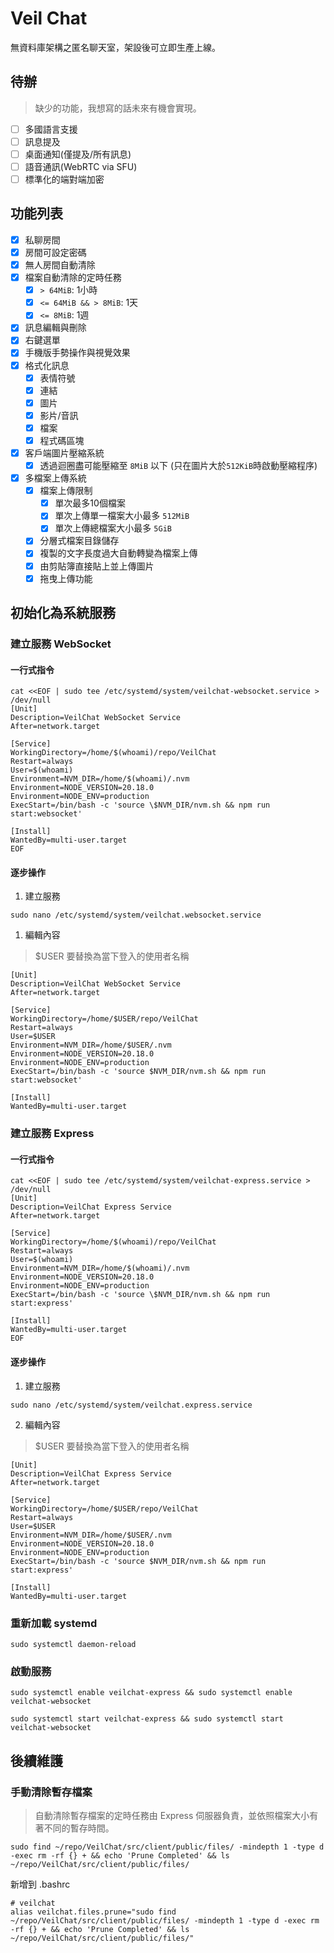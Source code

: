 # Veil Chat
無資料庫架構之匿名聊天室，架設後可立即生產上線。

## 待辦
> 缺少的功能，我想寫的話未來有機會實現。
- [ ] 多國語言支援
- [ ] 訊息提及
- [ ] 桌面通知(僅提及/所有訊息)
- [ ] 語音通訊(WebRTC via SFU)
- [ ] 標準化的端對端加密

## 功能列表
- [X] 私聊房間
- [X] 房間可設定密碼
- [X] 無人房間自動清除
- [X] 檔案自動清除的定時任務
  - [X] `> 64MiB`: 1小時
  - [X] `<= 64MiB && > 8MiB`: 1天
  - [X] `<= 8MiB`: 1週
- [X] 訊息編輯與刪除
- [X] 右鍵選單
- [X] 手機版手勢操作與視覺效果
- [X] 格式化訊息
  - [X] 表情符號
  - [X] 連結
  - [X] 圖片
  - [X] 影片/音訊
  - [X] 檔案
  - [X] 程式碼區塊
- [X] 客戶端圖片壓縮系統
  - [X] 透過迴圈盡可能壓縮至 `8MiB` 以下 (只在圖片大於`512KiB`時啟動壓縮程序)
- [X] 多檔案上傳系統
  - [X] 檔案上傳限制
    - [X] 單次最多10個檔案
    - [X] 單次上傳單一檔案大小最多 `512MiB`
    - [X] 單次上傳總檔案大小最多 `5GiB`
  - [X] 分層式檔案目錄儲存
  - [X] 複製的文字長度過大自動轉變為檔案上傳
  - [X] 由剪貼簿直接貼上並上傳圖片
  - [X] 拖曳上傳功能

## 初始化為系統服務

### 建立服務 WebSocket

#### 一行式指令
```
cat <<EOF | sudo tee /etc/systemd/system/veilchat-websocket.service > /dev/null
[Unit]
Description=VeilChat WebSocket Service
After=network.target

[Service]
WorkingDirectory=/home/$(whoami)/repo/VeilChat
Restart=always
User=$(whoami)
Environment=NVM_DIR=/home/$(whoami)/.nvm
Environment=NODE_VERSION=20.18.0
Environment=NODE_ENV=production
ExecStart=/bin/bash -c 'source \$NVM_DIR/nvm.sh && npm run start:websocket'

[Install]
WantedBy=multi-user.target
EOF
```

#### 逐步操作
1. 建立服務
```
sudo nano /etc/systemd/system/veilchat.websocket.service
```

1. 編輯內容
> $USER 要替換為當下登入的使用者名稱
```
[Unit]
Description=VeilChat WebSocket Service
After=network.target

[Service]
WorkingDirectory=/home/$USER/repo/VeilChat
Restart=always
User=$USER
Environment=NVM_DIR=/home/$USER/.nvm
Environment=NODE_VERSION=20.18.0
Environment=NODE_ENV=production
ExecStart=/bin/bash -c 'source $NVM_DIR/nvm.sh && npm run start:websocket'

[Install]
WantedBy=multi-user.target
```

### 建立服務 Express

#### 一行式指令
```
cat <<EOF | sudo tee /etc/systemd/system/veilchat-express.service > /dev/null
[Unit]
Description=VeilChat Express Service
After=network.target

[Service]
WorkingDirectory=/home/$(whoami)/repo/VeilChat
Restart=always
User=$(whoami)
Environment=NVM_DIR=/home/$(whoami)/.nvm
Environment=NODE_VERSION=20.18.0
Environment=NODE_ENV=production
ExecStart=/bin/bash -c 'source \$NVM_DIR/nvm.sh && npm run start:express'

[Install]
WantedBy=multi-user.target
EOF
```

#### 逐步操作
1. 建立服務
```
sudo nano /etc/systemd/system/veilchat.express.service
```

2. 編輯內容
> $USER 要替換為當下登入的使用者名稱
```
[Unit]
Description=VeilChat Express Service
After=network.target

[Service]
WorkingDirectory=/home/$USER/repo/VeilChat
Restart=always
User=$USER
Environment=NVM_DIR=/home/$USER/.nvm
Environment=NODE_VERSION=20.18.0
Environment=NODE_ENV=production
ExecStart=/bin/bash -c 'source $NVM_DIR/nvm.sh && npm run start:express'

[Install]
WantedBy=multi-user.target
```


### 重新加載 systemd
```
sudo systemctl daemon-reload
```

### 啟動服務
```
sudo systemctl enable veilchat-express && sudo systemctl enable veilchat-websocket
```

```
sudo systemctl start veilchat-express && sudo systemctl start veilchat-websocket
```

## 後續維護
### 手動清除暫存檔案
> 自動清除暫存檔案的定時任務由 Express 伺服器負責，並依照檔案大小有著不同的暫存時間。
```
sudo find ~/repo/VeilChat/src/client/public/files/ -mindepth 1 -type d -exec rm -rf {} + && echo 'Prune Completed' && ls ~/repo/VeilChat/src/client/public/files/
```

新增到 .bashrc
```
# veilchat
alias veilchat.files.prune="sudo find ~/repo/VeilChat/src/client/public/files/ -mindepth 1 -type d -exec rm -rf {} + && echo 'Prune Completed' && ls ~/repo/VeilChat/src/client/public/files/"
```
